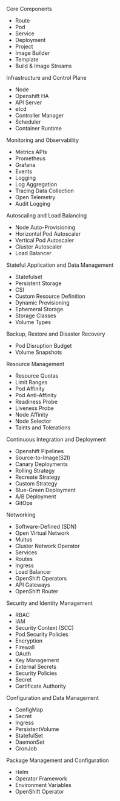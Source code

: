 Core Components
  - Route
  - Pod
  - Service
  - Deployment
  - Project
  - Image Builder
  - Template
  - Build & Image Streams

Infrastructure and Control Plane
  - Node
  - Openshift HA
  - API Server
  - etcd
  - Controller Manager
  - Scheduler
  - Container Runtime

Monitoring and Observability
  - Metrics APIs
  - Prometheus
  - Grafana
  - Events
  - Logging
  - Log Aggregation
  - Tracing Data Collection
  - Open Telemetry
  - Audit Logging
  	
	
Autoscaling and Load Balancing
  - Node Auto-Provisioning
  - Horizontal Pod Autoscaler
  - Vertical Pod Autoscaler
  - Cluster Autoscaler
  - Load Balancer

Stateful Application and Data Management
  - Statefulset
  - Persistent Storage
  - CSI
  - Custom Resource Definition
  - Dynamic Provisioning
  - Ephemeral Storage
  - Storage Classes
  - Volume Types
  	
Backup, Restore and Disaster Recovery
 - Pod Disruption Budget
 - Volume Snapshots

Resource Management
 - Resource Quotas
 - Limit Ranges
 - Pod Affinity
 - Pod Anti-Affinity
 - Readiness Probe
 - Liveness Probe
 - Node Affinity
 - Node Selector
 - Taints and Tolerations

Continuous Integration and Deployment
- Openshift Pipelines
- Source-to-Image(S2I)
- Canary Deployments
- Rolling Strategy
- Recreate Strategy
- Custom Strategy
- Blue-Green Deployment
- A/B Deployment
- GitOps

Networking
- Software-Defined (SDN)
- Open Virtual Network
- Multus
- Cluster Network Operator
- Services
- Routes
- Ingress
- Load Balancer
- OpenShift Operators
- API Gateways
- OpenShift Router
	
Security and Identity Management
- RBAC
- IAM
- Security Context (SCC)
- Pod Security Policies
- Encryption
- Firewall
- OAuth
- Key Management
- External Secrets
- Security Policies
- Secret
- Certificate Authority
	

Configuration and Data Management
- ConfigMap
- Secret
- Ingress	
- PersistentVolume
- StatefulSet
- DaemonSet
- CronJob	
	
Package Management and Configuration
- Helm
- Operator Framework
- Environment Variables
- OpenShift Operator
